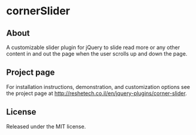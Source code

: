 # cornerSlider

## About
A customizable slider plugin for jQuery to slide read more or any other content in and out the page when the user scrolls up and down the page. 

## Project page
For installation instructions, demonstration, and customization options see the project page at http://reshetech.co.il/en/jquery-plugins/corner-slider.

## License
Released under the MIT license.